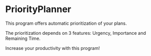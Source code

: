 # PriorityPlanner

This program offers automatic prioritization of your plans.

The prioritization depends on 3 features: Urgency, Importance and Remaining Time.

Increase your productivity with this program!
